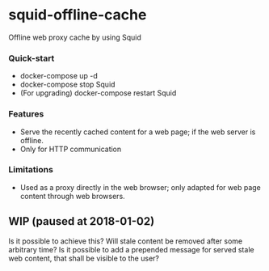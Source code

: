 # squid-offline-cache
Offline web proxy cache by using Squid
### Quick-start
- docker-compose up -d
- docker-compose stop Squid
- (For upgrading) docker-compose restart Squid
### Features
- Serve the recently cached content for a web page; if the web server is offline.
- Only for HTTP communication
### Limitations
- Used as a proxy directly in the web browser; only adapted for web page content through web browsers.
## WIP (paused at 2018-01-02)
Is it possible to achieve this?
Will stale content be removed after some arbitrary time?
Is it possible to add a prepended message for served stale web content, that shall be visible to the user?